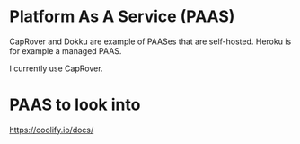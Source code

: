 # Platform As A Service (PAAS)

CapRover and Dokku are example of PAASes that are self-hosted. Heroku is for example a managed PAAS.

I currently use CapRover.

# PAAS to look into

https://coolify.io/docs/
